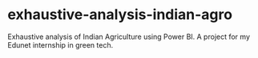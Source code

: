 # exhaustive-analysis-indian-agro
Exhaustive analysis of Indian Agriculture using Power BI. A project for my Edunet internship in green tech.
